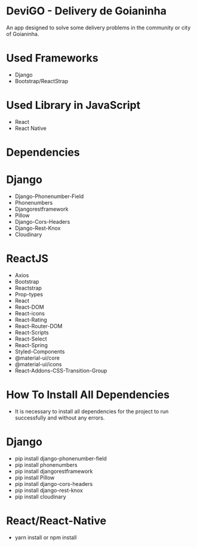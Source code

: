 # DeviGO - Delivery de Goianinha
  An app designed to solve some delivery problems in the community or city of Goianinha.

# Used Frameworks
- Django
- Bootstrap/ReactStrap

# Used Library in JavaScript
- React
- React Native

# Dependencies

  # Django
  - Django-Phonenumber-Field
  - Phonenumbers
  - Djangorestframework
  - Pillow
  - Django-Cors-Headers
  - Django-Rest-Knox
  - Cloudinary

  # ReactJS
  - Axios
  - Bootstrap
  - Reactstrap
  - Prop-types
  - React
  - React-DOM
  - React-icons
  - React-Rating
  - React-Router-DOM
  - React-Scripts
  - React-Select
  - React-Spring
  - Styled-Components
  - @material-ui/core
  - @material-ui/icons
  - React-Addons-CSS-Transition-Group


# How To Install All Dependencies
 - It is necessary to install all dependencies for the project to run successfully and without any errors.

# Django
- pip install django-phonenumber-field
- pip install phonenumbers
- pip install djangorestframework
- pip install Pillow
- pip install django-cors-headers
- pip install django-rest-knox
- pip install cloudinary

# React/React-Native
- yarn install or npm install
 
